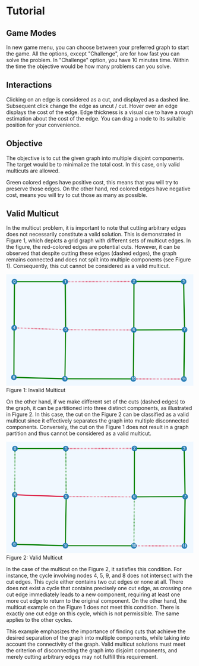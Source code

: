 
# Tutorial
## Game Modes
In new game menu, you can choose between your preferred graph to start the game. All the options, except "Challenge", are for how fast you can solve the problem. In "Challenge" option, you have 10 minutes time. Within the time the objective would be how many problems can you solve.

## Interactions
Clicking on an edge is considered as a cut, and displayed as a dashed line. Subsequent click change the edge as uncut / cut. Hover over an edge displays the cost of the edge. Edge thickness is a visual cue to have a rough estimation about the cost of the edge. You can drag a node to its suitable position for your convenience.

## Objective
The objective is to cut the given graph into multiple disjoint components. The target would be to minimalize the total cost. In this case, only valid multicuts are allowed.

Green colored edges have positive cost, this means that you will try to preserve those edges. On the other hand, red colored edges have negative cost, means you will try to cut those as many as possible.

## Valid Multicut
In the multicut problem, it is important to note that cutting arbitrary edges does not necessarily constitute a valid solution. This is demonstrated in Figure 1, which depicts a grid graph with different sets of multicut edges. In the figure, the red-colored edges are potential cuts. However, it can be observed that despite cutting these edges (dashed edges), the graph remains connected and does not split into multiple components (see Figure 1). Consequently, this cut cannot be considered as a valid multicut.

![Invalid Multicut!](/src/assets/invalid.png "Invalid Multicut")
Figure 1: Invalid Multicut

On the other hand, if we make different set of the cuts (dashed edges) to the graph, it can be partitioned into three distinct components, as illustrated in Figure 2. In this case, the cut on the Figure 2 can be classified as a valid multicut since it effectively separates the graph into multiple disconnected components. Conversely, the cut on the Figure 1 does not result in a graph partition and thus cannot be considered as a valid multicut.

![Valid Multicut!](/src/assets/valid.png "Valid Multicut")
Figure 2: Valid Multicut

In the case of the multicut on the Figure 2, it satisfies this condition. For instance, the cycle involving nodes 4, 5, 9, and 8 does not intersect with the cut edges. This cycle either contains two cut edges or none at all. There does not exist a cycle that contains precisely one cut edge, as crossing one cut edge immediately leads to a new component, requiring at least one more cut edge to return to the original component. On the other hand, the multicut example on the Figure 1 does not meet this condition. There is exactly one cut edge on this cycle, which is not permissible. The same applies to the other cycles.

This example emphasizes the importance of finding cuts that achieve the desired separation of the graph into multiple components, while taking into account the connectivity of the graph. Valid multicut solutions must meet the criterion of disconnecting the graph into disjoint components, and merely cutting arbitrary edges may not fulfill this requirement.

